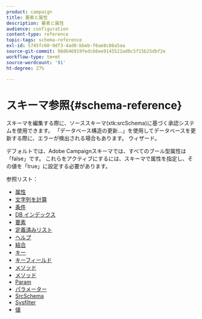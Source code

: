 ```yaml
---
product: campaign
title: 要素と属性
description: 要素と属性
audience: configuration
content-type: reference
topic-tags: schema-reference
exl-id: 5745fc60-9df3-4ad0-bbeb-f6ae8c86a5aa
source-git-commit: 98d646919fedc66ee9145522ad0c5f15b25dbf2e
workflow-type: tm+mt
source-wordcount: '91'
ht-degree: 27%

---
```


# スキーマ参照{#schema-reference}

スキーマを編集する際に、ソーススキーマ(xtk:srcSchema)に基づく承認システムを使用できます。 「データベース構造の更新…」を使用してデータベースを更新する際に、エラーが検出される場合もあります。 ウィザード。

デフォルトでは、Adobe Campaignスキーマでは、すべてのブール型属性は「false」です。 これらをアクティブにするには、スキーマで属性を指定し、その値を「true」に設定する必要があります。

参照リスト：

* [属性](schema/attribute.md)
* [文字列を計算](schema/compute-string.md)
* [条件](schema/condition.md)
* [DB インデックス](schema/db-index.md)
* [要素](schema/element.md)
* [定義済みリスト](schema/enumeration.md)
* [ヘルプ](schema/help.md)
* [結合](schema/join.md)
* [キー](schema/key.md)
* [キーフィールド](schema/keyfield.md)
* [メソッド](schema/method.md)
* [メソッド](schema/methods.md)
* [Param](schema/param.md)
* [パラメーター](schema/parameters.md)
* [SrcSchema](schema/srcschema.md)
* [Sysfilter](schema/sysfilter.md)
* [値](schema/value.md)
